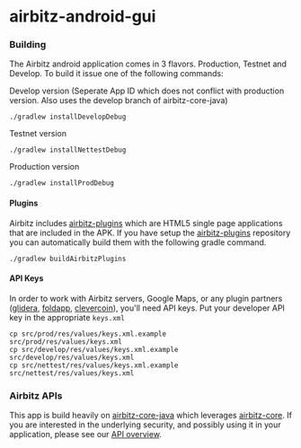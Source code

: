airbitz-android-gui
=========================

### Building

The Airbitz android application comes in 3 flavors. Production, Testnet and
Develop. To build it issue one of the following commands:

Develop version (Seperate App ID which does not conflict with production version. Also uses the develop branch of airbitz-core-java)

    ./gradlew installDevelopDebug

Testnet version

    ./gradlew installNettestDebug

Production version

    ./gradlew installProdDebug

#### Plugins

Airbitz includes [airbitz-plugins][plugins] which are HTML5 single page
applications that are included in the APK. If you have setup the
[airbitz-plugins][plugins] repository you can automatically build them with the
following gradle command.

    ./gradlew buildAirbitzPlugins

#### API Keys

In order to work with Airbitz servers, Google Maps, or any plugin partners
([glidera][glidera], [foldapp][foldapp], [clevercoin][clevercoin]), you'll need
API keys. Put your developer API key in the appropriate `keys.xml`

    cp src/prod/res/values/keys.xml.example    src/prod/res/values/keys.xml
    cp src/develop/res/values/keys.xml.example src/develop/res/values/keys.xml
    cp src/nettest/res/values/keys.xml.example src/nettest/res/values/keys.xml


### Airbitz APIs

This app is build heavily on [airbitz-core-java][java-core] which leverages
[airbitz-core][core]. If you are interested in the underlying security,
and possibly using it in your application, please see our [API overview][library].

[plugins]: https://github.com/Airbitz/airbitz-plugins.git
[glidera]: https://glidera.io
[foldapp]: https://foldapp.com
[clevercoin]: https://corporate.clevercoin.com
[core]: https://github.com/Airbitz/airbitz-core.git
[java-core]: https://github.com/Airbitz/airbitz-core-java.git
[library]: https://airbitz.co/developer-api-library/
